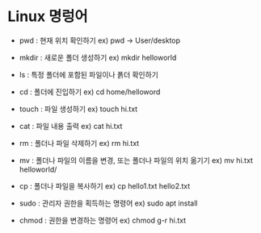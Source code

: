 # Linux 명렁어


- pwd : 현재 위치 확인하기
    ex) pwd -> User/desktop


- mkdir : 새로운 폴더 생성하기 
ex) mkdir helloworld


- ls : 특정 폴더에 포함된 파일이나 폵더 확인하기

- cd : 폴더에 진입하기 
ex) cd home/helloword

- touch : 파일 생성하기
ex) touch hi.txt

- cat : 파일 내용 출력
ex) cat hi.txt

- rm : 폴더나 파일 삭제하기
ex) rm hi.txt

- mv : 폴더나 파일의 이름을 변경, 또는 폴더나 파일의 위치 옮기기
ex) mv hi.txt helloworld/

- cp : 폴더나 파일을 복사하기
ex) cp hello1.txt hello2.txt

- sudo : 관리자 권한을 획득하는 명령어
ex) sudo apt install 

- chmod : 권한을 변경하는 명령어
ex) chmod g-r hi.txt
